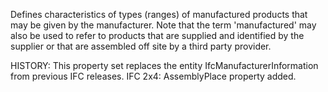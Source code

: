 Defines characteristics of types (ranges) of manufactured products that may be given by the manufacturer. Note that the term 'manufactured' may also be used to refer to products that are supplied and identified by the supplier or that are assembled off site by a third party provider.

<!-- end of short definition -->

HISTORY: This property set replaces the entity IfcManufacturerInformation from previous IFC releases. IFC 2x4: AssemblyPlace property added.

